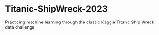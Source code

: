 # Titanic-ShipWreck-2023
Practicing machine learning through the classic Kaggle TItanic Ship Wreck data challenge
